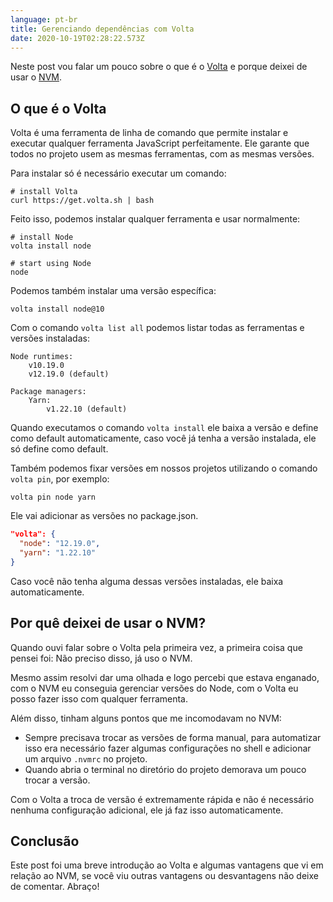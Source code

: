 ```yaml
---
language: pt-br
title: Gerenciando dependências com Volta
date: 2020-10-19T02:28:22.573Z
---
```


Neste post vou falar um pouco sobre o que é o [Volta](https://volta.sh/) e porque deixei de usar o [NVM](http://nvm.sh/).

## O que é o Volta

Volta é uma ferramenta de linha de comando que permite instalar e executar qualquer ferramenta JavaScript perfeitamente. Ele garante que todos no projeto usem as mesmas ferramentas, com as mesmas versões.

Para instalar só é necessário executar um comando:

```shell
# install Volta
curl https://get.volta.sh | bash
```

Feito isso, podemos instalar qualquer ferramenta e usar normalmente:

```shell
# install Node
volta install node

# start using Node
node
```

Podemos também instalar uma versão específica:

```shell
volta install node@10
```

Com o comando `volta list all` podemos listar todas as ferramentas e versões instaladas:

```shell
Node runtimes:
    v10.19.0
    v12.19.0 (default)

Package managers:
    Yarn:
        v1.22.10 (default)
```

Quando executamos o comando `volta install` ele baixa a versão e define como default automaticamente, caso você já tenha a versão instalada, ele só define como default.

Também podemos fixar versões em nossos projetos utilizando o comando `volta pin`, por exemplo:

```shell
volta pin node yarn
```

Ele vai adicionar as versões no package.json.

```json
"volta": {
  "node": "12.19.0",
  "yarn": "1.22.10"
}
```

Caso você não tenha alguma dessas versões instaladas, ele baixa automaticamente.

## Por quê deixei de usar o NVM?

Quando ouvi falar sobre o Volta pela primeira vez, a primeira coisa que pensei foi: Não preciso disso, já uso o NVM.

Mesmo assim resolvi dar uma olhada e logo percebi que estava enganado, com o NVM eu conseguia gerenciar versões do Node, com o Volta eu posso fazer isso com qualquer ferramenta.

Além disso, tinham alguns pontos que me incomodavam no NVM:

* Sempre precisava trocar as versões de forma manual, para automatizar isso era necessário fazer algumas configurações no shell e adicionar um arquivo `.nvmrc` no projeto.
* Quando abria o terminal no diretório do projeto demorava um pouco trocar a versão.

Com o Volta a troca de versão é extremamente rápida e não é necessário nenhuma configuração adicional, ele já faz isso automaticamente.

## Conclusão

Este post foi uma breve introdução ao Volta e algumas vantagens que vi em relação ao NVM, se você viu outras vantagens ou desvantagens não deixe de comentar. Abraço!
